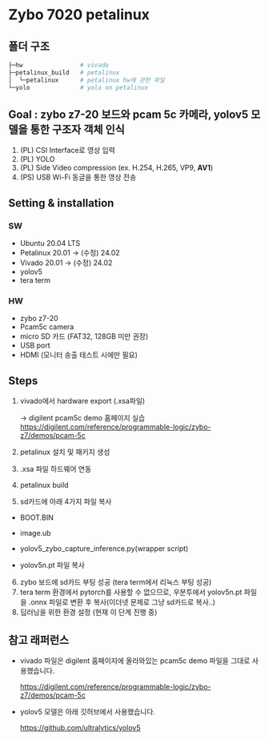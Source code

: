 # Zybo 7020 petalinux


## 폴더 구조

```bash
├─hw                # vivado
├─petalinux_build   # petalinux
│  └─petalinux      # petalinux hw에 관한 파일
└─yolo              # yolo on petalinux
```
## Goal : zybo z7-20 보드와 pcam 5c 카메라, yolov5 모델을 통한 구조자 객체 인식

1. (PL) CSI Interface로 영상 입력
2. (PL) YOLO
3. (PL) Side Video compression (ex. H.254, H.265, VP9, **AV1**)
4. (PS) USB Wi-Fi 동글을 통한 영상 전송


## Setting & installation

### SW
- Ubuntu 20.04 LTS
- Petalinux 20.01 -> (수정) 24.02
- Vivado 20.01 -> (수정) 24.02
- yolov5
- tera term
  
### HW
- zybo z7-20
- Pcam5c camera
- micro SD 카드 (FAT32, 128GB 미만 권장)
- USB port
- HDMI (모니터 송출 테스트 시에만 필요)
  
## Steps

1. vivado에서 hardware export (.xsa파일)

   -> digilent pcam5c demo 홈페이지 실습 <https://digilent.com/reference/programmable-logic/zybo-z7/demos/pcam-5c>
2. petalinux 설치 및 패키지 생성
3. .xsa 파일 하드웨어 연동
4. petalinux build
5. sd카드에 아래 4가지 파일 복사

  - BOOT.BIN
  
  - image.ub
  
  - yolov5_zybo_capture_inference.py(wrapper script)
  
  - yolov5n.pt 파일 복사
6. zybo 보드에 sd카드 부팅 성공 (tera term에서 리눅스 부팅 성공)
7. tera term 환경에서 pytorch를 사용할 수 없으므로, 우분투에서 yolov5n.pt 파일을 .onnx 파일로 변환 후 복사(이더넷 문제로 그냥 sd카드로 복사..)
8. 딥러닝을 위한 환경 설정 (현재 이 단계 진행 중)

## 참고 래퍼런스

- vivado 파일은 digilent 홈페이지에 올라와있는 pcam5c demo 파일을 그대로 사용했습니다.

   <https://digilent.com/reference/programmable-logic/zybo-z7/demos/pcam-5c>

- yolov5 모델은 아래 깃허브에서 사용했습니다.

   <https://github.com/ultralytics/yolov5>
